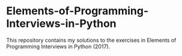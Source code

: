 # Elements-of-Programming-Interviews-in-Python

This repository contains my solutions to the exercises in Elements of Programming Interviews in Python (2017).
